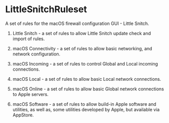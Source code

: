 # LittleSnitchRuleset

A set of rules for the macOS firewall configuration GUI - Little Snitch.

1. Little Snitch - a set of rules to allow Little Snitch update check and import of rules.

2. macOS Connectivity - a set of rules to allow basic networking, and network configuration.

3. macOS Incoming - a set of rules to control Global and Local incoming connections.

4. macOS Local - a set of rules to allow basic Local network connections.

5. macOS Online - a set of rules to allow basic Global network connections to Apple servers.

6. macOS Software - a set of rules to allow build-in Apple software and utilities, as well as, some utilities developed by Apple, but available via AppStore.
